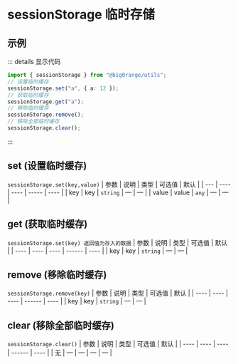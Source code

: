 # sessionStorage 临时存储

## 示例

::: details 显示代码

```typescript
import { sessionStorage } from "@big0range/utils";
// 设置临时缓存
sessionStorage.set("a", { a: 12 });
// 获取临时缓存
sessionStorage.get("a");
// 移除临时缓存
sessionStorage.remove();
// 移除全部临时缓存
sessionStorage.clear();
```

:::

## set (设置临时缓存)

`sessionStorage.set(key,value)`
| 参数 | 说明 | 类型 | 可选值 | 默认 |
| --- | ---- | ---- | ----- | ---- |
| key | key | `string` | — | — |
| value | value | `any` | — | — |

## get (获取临时缓存)

`sessionStorage.set(key) 返回值为存入的数据`
| 参数 | 说明 | 类型 | 可选值 | 默认 |
| ---- | ---- | ---- | ------ | ---- |
| key | key | `string` | — | — |

## remove (移除临时缓存)

`sessionStorage.remove(key)`
| 参数 | 说明 | 类型 | 可选值 | 默认 |
| ---- | ---- | ---- | ------ | ---- |
| key | key | `string` | — | — |

## clear (移除全部临时缓存)

`sessionStorage.clear()`
| 参数 | 说明 | 类型 | 可选值 | 默认 |
| ---- | ---- | ---- | ------ | ---- |
| 无 | — | — | — | — |

